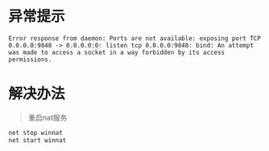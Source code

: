 
# 异常提示
```shell
Error response from daemon: Ports are not available: exposing port TCP 0.0.0.0:9848 -> 0.0.0.0:0: listen tcp 0.0.0.0:9848: bind: An attempt was made to access a socket in a way forbidden by its access permissions.
```
# 解决办法
> 重启nat服务
```bat
net stop winnat
net start winnat
```